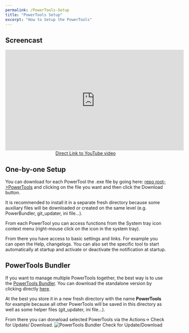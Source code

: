 ```yaml
---
permalink: /PowerTools-Setup
title: "PowerTools Setup"
excerpt: "How to Setup the PowerTools"
---
```


## Screencast

<p style="text-align: center;"><iframe width="560" height="315" src="https://www.youtube.com/embed/sN6NxN5cPmA" frameborder="0" allow="accelerometer; autoplay; encrypted-media; gyroscope; picture-in-picture" allowfullscreen></iframe><br><a href="https://youtu.be/sN6NxN5cPmA">Direct Link to YouTube video</a></p>

## One-by-one Setup

You can download for each PowerTool the .exe file by going here: [repo root->PowerTools](https://github.com/tdalon/ahk/tree/master/PowerTools) and clicking on the file you want and then click the Download button.

It is recommended to install it in a separate fresh directory because some auxiliary files will be downloaded or created on the same level (e.g. PowerBundler, git_updater, ini file...).

From each PowerTool you can access functions from the System tray icon context menu (right-mouse click on the icon in the system tray).

From there you have access to basic settings and links. For example you can open the Help, changelogs. You can also set the specific tool to start automatically at startup and activate or deactivate the notification at startup.


## PowerTools Bundler

If you want to manage multiple PowerTools together, the best way is to use the [PowerTools Bundler](PowerTools-Bundler).
You can download the standalone version by clicking directly [here](https://github.com/tdalon/ahk/raw/master/PowerTools/PowerToolsBundler.exe).

At the best you store it in a new fresh directory with the name **PowerTools** for example because all other PowerTools will be saved in this directory as well as some helper files (git_updater, ini file...).

From there you can donwload selected PowerTools via the Actions-> Check for Update/ Download.
![PowerTools Bundler Check for Update/Download](/ahk/img/powertools_bundler_checkforupdate.png)
